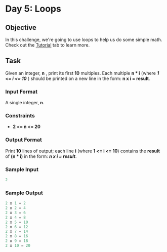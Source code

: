 # Day 5: Loops

## Objective 

In this challenge, we're going to use loops to help us do some simple math. Check out the [Tutorial](https://www.hackerrank.com/challenges/30-loops/tutorial) tab to learn more.

## Task 

Given an integer, **n** , print its first **10** multiples. Each multiple **n * i** (where **_1 <= i <= 10_** ) should be printed on a new line in the form: **n x i = result**.

### Input Format

A single integer, **n**.

### Constraints

- **2 <= n <= 20**

### Output Format

Print **10** lines of output; each line **i** (where **1 <= i <= 10**) contains the **result** of **(n * i)**  in the form: **_n x i = result_**.

### Sample Input

```Python
2
```

### Sample Output

```Python
2 x 1 = 2
2 x 2 = 4
2 x 3 = 6
2 x 4 = 8
2 x 5 = 10
2 x 6 = 12
2 x 7 = 14
2 x 8 = 16
2 x 9 = 18
2 x 10 = 20
```
